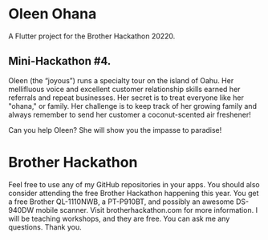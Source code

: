 # Oleen Ohana

A Flutter project for the Brother Hackathon 20220. 

## Mini-Hackathon #4. 

Oleen (the “joyous”) runs a specialty tour on the island of Oahu. Her
mellifluous voice and excellent customer relationship skills earned her
referrals and repeat businesses. Her secret is to treat everyone like her
"ohana," or family. Her challenge is to keep track of her growing family and
always remember to send her customer a coconut-scented air freshener!

Can you help Oleen? She will show you the impasse to paradise!

# Brother Hackathon

Feel free to use any of my GitHub repositories in your apps. You should also consider
attending the free Brother Hackathon happening this year. You get a free Brother QL-1110NWB,
a PT-P910BT, and possibly an awesome DS-940DW mobile scanner. Visit brotherhackathon.com for
more information. I will be teaching workshops, and they are free. You can ask me any questions.
Thank you.